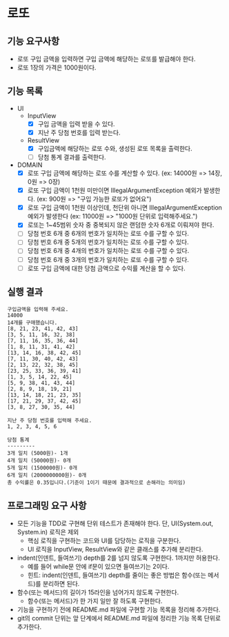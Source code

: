 # 로또
## 기능 요구사항
* 로또 구입 금액을 입력하면 구입 금액에 해당하는 로또를 발급해야 한다.
* 로또 1장의 가격은 1000원이다.

## 기능 목록
* UI
  * InputView
    * [X] 구입 금액을 입력 받을 수 있다.
    * [X] 지난 주 당첨 번호를 입력 받는다.
  * ResultView
    * [X] 구입금액에 해당하는 로또 수와, 생성된 로또 목록을 출력한다.
    * [ ] 당첨 통계 결과를 출력한다.
    
* DOMAIN
    * [X] 로또 구입 금액에 해당하는 로또 수를 계산할 수 있다. (ex: 14000원 => 14장, 0원 => 0장)
    * [X] 로또 구입 금액이 1천원 미만이면 IllegalArgumentException 예외가 발생한다. (ex: 900원 => "구입 가능한 로또가 없어요")
    * [X] 로또 구입 금액이 1천원 이상인데, 천단위 아니면 IllegalArgumentException 예외가 발생한다 (ex: 11000원 => "1000원 단위로 입력해주세요.")
    * [X] 로또는 1~45범위 숫자 중 중복되지 않은 랜덤한 숫자 6개로 이뤄져야 한다.
    * [ ] 당첨 번호 6개 중 6개의 번호가 일치하는 로또 수를 구할 수 있다.
    * [ ] 당첨 번호 6개 중 5개의 번호가 일치하는 로또 수를 구할 수 있다.
    * [ ] 당첨 번호 6개 중 4개의 번호가 일치하는 로또 수를 구할 수 있다.
    * [ ] 당첨 번호 6개 중 3개의 번호가 일치하는 로또 수를 구할 수 있다.
    * [ ] 로또 구입 금액에 대한 당첨 금액으로 수익률 계산을 할 수 있다.

## 실행 결과
```
구입금액을 입력해 주세요.
14000
14개를 구매했습니다.
[8, 21, 23, 41, 42, 43]
[3, 5, 11, 16, 32, 38]
[7, 11, 16, 35, 36, 44]
[1, 8, 11, 31, 41, 42]
[13, 14, 16, 38, 42, 45]
[7, 11, 30, 40, 42, 43]
[2, 13, 22, 32, 38, 45]
[23, 25, 33, 36, 39, 41]
[1, 3, 5, 14, 22, 45]
[5, 9, 38, 41, 43, 44]
[2, 8, 9, 18, 19, 21]
[13, 14, 18, 21, 23, 35]
[17, 21, 29, 37, 42, 45]
[3, 8, 27, 30, 35, 44]

지난 주 당첨 번호를 입력해 주세요.
1, 2, 3, 4, 5, 6

당첨 통계
---------
3개 일치 (5000원)- 1개
4개 일치 (50000원)- 0개
5개 일치 (1500000원)- 0개
6개 일치 (2000000000원)- 0개
총 수익률은 0.35입니다.(기준이 1이기 때문에 결과적으로 손해라는 의미임)
```

## 프로그래밍 요구 사항
* 모든 기능을 TDD로 구현해 단위 테스트가 존재해야 한다. 단, UI(System.out, System.in) 로직은 제외
  * 핵심 로직을 구현하는 코드와 UI를 담당하는 로직을 구분한다.
  * UI 로직을 InputView, ResultView와 같은 클래스를 추가해 분리한다.
* indent(인덴트, 들여쓰기) depth를 2를 넘지 않도록 구현한다. 1까지만 허용한다.
  * 예를 들어 while문 안에 if문이 있으면 들여쓰기는 2이다.
  * 힌트: indent(인덴트, 들여쓰기) depth를 줄이는 좋은 방법은 함수(또는 메서드)를 분리하면 된다.
* 함수(또는 메서드)의 길이가 15라인을 넘어가지 않도록 구현한다.
  * 함수(또는 메서드)가 한 가지 일만 잘 하도록 구현한다.
* 기능을 구현하기 전에 README.md 파일에 구현할 기능 목록을 정리해 추가한다.
* git의 commit 단위는 앞 단계에서 README.md 파일에 정리한 기능 목록 단위로 추가한다.
